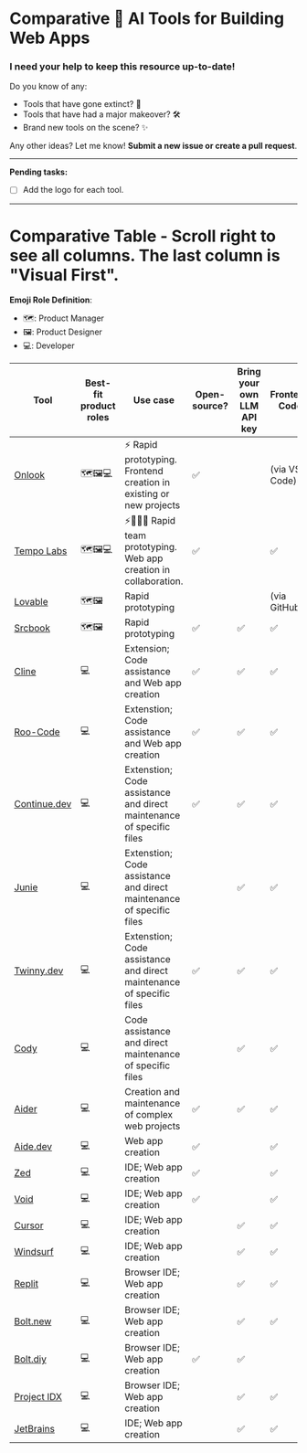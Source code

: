 # Comparative 🤖 AI Tools for Building Web Apps

### I need your help to keep this resource up-to-date!

Do you know of any:

- Tools that have gone extinct? 🦕
- Tools that have had a major makeover? 🛠️
- Brand new tools on the scene? ✨

Any other ideas? Let me know! **Submit a new issue or create a pull request**.

----

**Pending tasks:**

- [ ] Add the logo for each tool. 

----
# Comparative Table - Scroll right to see all columns. The last column is "Visual First".
**Emoji Role Definition**:
 
- 🗺️: Product Manager
- 🖼️: Product Designer
- 💻: Developer



| Tool        | Best-fit product roles                                       | Use case                                                                                                | Open-source? | Bring your own LLM API key | Frontend Code | Backend Code          | Code Language        | Drag-and-drop | Visual First |
|-------------|---------------------------------------------|---------------------------------------------------------------------------------------------------------|--------------|---------------------------|---------------|-----------------------|----------------------|---------------|--------------|
| [Onlook](https://onlook.com/)      | 🗺️🖼️💻           | ⚡ Rapid prototyping. Frontend creation in existing or new projects                                       | ✅           |                           | (via VS Code) | (via VS Code)         | Javascript with React | ✅            | ✅           |
| [Tempo Labs](https://www.tempolabs.ai/)  | 🗺️🖼️💻 | ⚡🧑‍🤝‍🧑 Rapid team prototyping. Web app creation in collaboration. | ✅           |                           | ✅            | (Supabase integration) | Javascript with React | ✅            | ✅           |
| [Lovable](https://lovable.dev/)     | 🗺️🖼️          | Rapid prototyping                                                                                         |              |                           | (via GitHub)  | (Supabase integration) | Javascript with React |               | ✅           |
| [Srcbook](https://srcbook.com/)     | 🗺️🖼️          | Rapid prototyping                                                                                         | ✅           | ✅                        | ✅            |                       | Typescript           |               |              |
| [Cline](https://cline.bot/)       | 💻                                    | Extension; Code assistance and Web app creation                                                                                          | ✅           | ✅                        | ✅            | ✅                    | Multiple             |               |              |
| [Roo-Code](https://github.com/RooVetGit/Roo-Code)    | 💻                                   | Extenstion; Code assistance and Web app creation                                                                                          | ✅           | ✅                        | ✅            | ✅                    | Multiple             |               |              |
| [Continue.dev](https://continue.dev/) | 💻                                    | Extenstion; Code assistance and direct maintenance of specific files                                                | ✅           | ✅                        | ✅            | ✅                    | Multiple             |               |              |
| [Junie](https://www.jetbrains.com/junie/) | 💻                                    | Extenstion; Code assistance and direct maintenance of specific files                                                |            | ✅                        | ✅            | ✅                    | Multiple             |               |              |
| [Twinny.dev](https://twinny.dev/) | 💻                                    | Extenstion; Code assistance and direct maintenance of specific files                                                | ✅           | ✅                        | ✅            | ✅                    | Multiple             |               |              |
| [Cody](https://sourcegraph.com/cody) | 💻                                    | Code assistance and direct maintenance of specific files                                                |            | ✅                        | ✅            | ✅                    | Multiple             |               |              |
| [Aider](https://aider.chat/)       | 💻                                    | Creation and maintenance of complex web projects                                                          | ✅           | ✅                        | ✅            | ✅                    | Multiple             |               |              |
| [Aide.dev](https://aide.dev/)    | 💻                                    | Web app creation                                                                                          | ✅           |                           | ✅            | ✅                    | Multiple             |               |              |
| [Zed](https://zed.dev/)         | 💻                                    | IDE; Web app creation                                                                                          | ✅           |                           | ✅            | ✅                    | Multiple             |               |              |
| [Void](https://voideditor.com/)         | 💻                                    | IDE; Web app creation                                                                                          | ✅           |                           | ✅            | ✅                    | Multiple             |               |              |
| [Cursor](https://www.cursor.com/)      | 💻                                    | IDE; Web app creation                                                                                          |              | ✅                        | ✅            | ✅                    | Multiple             |               |              |
| [Windsurf](https://codeium.com/windsurf/)    | 💻                                    | IDE; Web app creation                                                                                          |              | ✅                        | ✅            | ✅                    | Multiple             |               |              |
| [Replit](https://replit.com/)      | 💻                                    | Browser IDE; Web app creation                                                                                          |              | ✅                        | ✅            | ✅                    | Multiple             |               |              |
| [Bolt.new](https://bolt.new/)    | 💻                                    | Browser IDE; Web app creation                                                                                          |              | ✅                        | ✅            | ✅                    | Multiple             |               |              |
| [Bolt.diy](https://github.com/stackblitz-labs/bolt.diy)    | 💻                                    | Browser IDE; Web app creation                                                                                                        | ✅           | ✅                        |               |                       | Multiple             |               |              |
| [Project IDX](https://idx.dev/) | 💻                                    | Browser IDE; Web app creation                                                                                          |              | ✅                        | ✅            | ✅                    | Multiple             |               |              |
| [JetBrains](https://www.jetbrains.com/ai/) | 💻                                    | IDE; Web app creation                                                                                          |              | ✅                        | ✅            | ✅                    | Multiple             |               |              |
